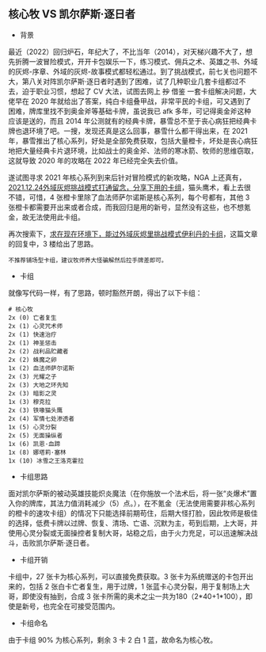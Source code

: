 ## 核心牧 VS 凯尔萨斯·逐日者

* 背景

最近（2022）回归炉石，年纪大了，不比当年（2014），对天梯兴趣不大了，想先折腾一波冒险模式，开开卡包娱乐一下，练习模式、佣兵之术、英雄之书、外域的灰烬-序章、外域的灰烬-故事模式都轻松通过。到了挑战模式，前七关也问题不大，第八关对阵凯尔萨斯·逐日者时遇到了困难，试了几种职业几套卡组都过不去，迫于职业习惯，想起了 CV 大法，试图去网上 <s>抄</s> 借鉴 一套卡组解决问题，大佬早在 2020 年就给出了答案，纯白卡组叠甲战，非常平民的卡组，可又遇到了困难，牌库里找不到奥金斧等基础卡牌，虽说我已 afk 多年，可记得奥金斧这种应该是送的，而且 2014 年公测就有的经典卡牌，暴雪总不至于丧心病狂把经典卡牌也退环境了吧。一搜，发现还真是这么回事，暴雪什么都干得出来，在 2021 年，暴雪推出了核心系列，好处是全部免费获取，包括大量橙卡，坏处是丧心病狂地把大量经典卡片退环境，比如战士的奥金斧、法师的寒冰箭、牧师的思维窃取，这就导致 2020 年的攻略在 2022 年已经完全失去价值。

遂试图寻求 2021 年核心系列到来后针对冒险模式的新攻略，NGA 上还真有，[2021.12.24外域灰烬挑战模式打通留念，分享下用的卡组](https://bbs.nga.cn/read.php?tid=29995887)，猫头鹰术，看上去很不错，可惜，4 张橙卡里除了血法师萨尔诺斯是核心系列，每个号都有，其他 3 张橙卡都需要开出来或者合成，而我回归是用的新号，显然没有这些，也不想氪金，故无法使用此卡组。

再次搜索下，[求在现在环境下，能过外域灰烬里挑战模式伊利丹的卡组](https://bbs.nga.cn/read.php?tid=26832438)，这篇文章的回复中，3 楼给出了思路。

```
不推荐铺场型卡组，建议牧师养大怪骗解然后拉手牌差即可。
```

* 卡组

就像写代码一样，有了思路，顿时豁然开朗，得出了以下卡组：

```
# 核心牧
2x (0) 亡者复生
2x (1) 心灵咒术师
2x (1) 快速治疗
2x (1) 神圣惩击
2x (2) 战利品贮藏者
2x (2) 蛛魔之卵
1x (2) 血法师萨尔诺斯
2x (3) 光耀之子
2x (3) 大地之环先知
2x (3) 暗影之灵
1x (3) 穆克拉
2x (3) 铁喙猫头鹰
2x (4) 军情七处渗透者
1x (5) 心灵分裂
2x (5) 无面操纵者
1x (6) 凯恩·血蹄
1x (8) 娜塔莉·塞林
1x (10) 冰雪之王洛克霍拉
```

* 卡组思路

面对凯尔萨斯的被动英雄技能炽炎魔法（在你施放一个法术后，将一张“炎爆术”置入你的牌库，其法力值消耗减少（5）点。），在不氪金（无法使用需要非核心系列的橙卡的速攻卡组）的情况下只能选择前期苟住，后期大怪打脸，因此牧师是极佳的选择，低费卡牌以过牌、恢复、清场、亡语、沉默为主，苟到后期，上大哥，并使用心灵分裂或无面操控者复制大哥，站稳之后，由于火力充足，可以迅速解决战斗，击败凯尔萨斯·逐日者。

* 卡组开销

卡组中，27 张卡为核心系列，可以直接免费获取。3 张卡为系统赠送的卡包开出来的，包括 2 张白卡亡者复生，用于过牌，1 张蓝卡心灵分裂，用于复制场上大哥，即使没有抽到，合成 3 张卡所需的奥术之尘一共为180（2\*40+1\*100），即使是新号，也完全在可接受范围内。

* 卡组命名

由于卡组 90% 为核心系列，剩余 3 卡 2 白 1 蓝，故命名为核心牧。
